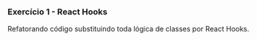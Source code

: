 ### Exercício 1 - React Hooks
Refatorando código substituindo toda lógica de classes por React Hooks.
